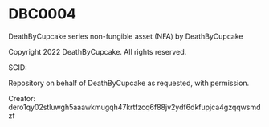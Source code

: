 # DBC0004
DeathByCupcake series non-fungible asset (NFA) by DeathByCupcake

Copyright 2022 DeathByCupcake. All rights reserved.

SCID: 

Repository on behalf of DeathByCupcake as requested, with permission.

Creator: dero1qy02stluwgh5aaawkmugqh47krtfzcq6f88jv2ydf6dkfupjca4gzqqwsmdzf
